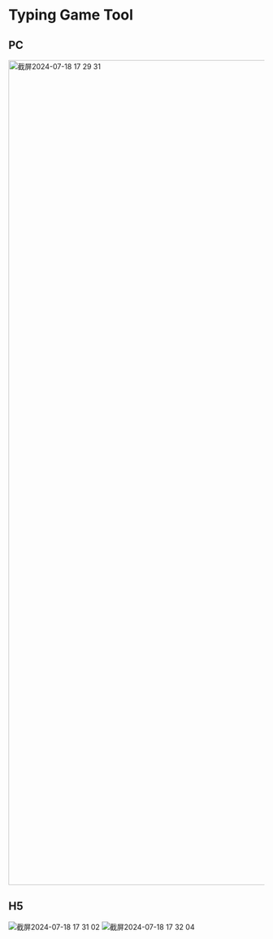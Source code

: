 # Typing Game Tool

## PC
<img width="1622" alt="截屏2024-07-18 17 29 31" src="https://github.com/user-attachments/assets/5f290255-85c2-40a8-9969-f50805808ac8">


## H5
![截屏2024-07-18 17 31 02](https://github.com/user-attachments/assets/1de17edb-c326-4c54-9a69-12fb4d909b56)
![截屏2024-07-18 17 32 04](https://github.com/user-attachments/assets/3870df0a-7c43-4de4-938f-8288f269fa2d)
